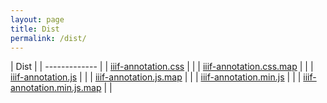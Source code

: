 ```yaml
---
layout: page
title: Dist
permalink: /dist/
---
```


<link rel="stylesheet" type="text/css" href="{{site.url}}{{site.baseurl}}/dist/iiif-annotation.css">

| Dist | <a href="{{site.baseurl}}/dist2.zip" download="dist.zip"><i class="fas fa-download"></i></a>
| ------------- |
| [iiif-annotation.css](iiif-annotation.css) | <a href="{{site.baseurl}}/dist/iiif-annotation.css" download><i class="fas fa-download"></i></a> |
| [iiif-annotation.css.map](iiif-annotation.css.map) | <a href="{{site.baseurl}}/dist/iiif-annotation.css.map" download="iiif-annotation.css.map"><i class="fas fa-download"></i></a> |
| [iiif-annotation.js](iiif-annotation.js) | <a href="{{site.baseurl}}/dist/iiif-annotation.js" download><i class="fas fa-download"></i></a> |
| [iiif-annotation.js.map](iiif-annotation.js.map) | <a href="{{site.baseurl}}/dist/iiif-annotation.js.map" download="iiif-annotation.js.map"><i class="fas fa-download"></i></a> |
| [iiif-annotation.min.js](iiif-annotation.min.js) | <a href="{{site.baseurl}}/dist/iiif-annotation.min.js" download><i class="fas fa-download"></i></a> |
| [iiif-annotation.min.js.map](iiif-annotation.min.js.map) | <a href="{{site.baseurl}}/dist/iiif-annotation.min.js.map" download="iiif-annotation.min.js.map"><i class="fas fa-download"></i></a> |
